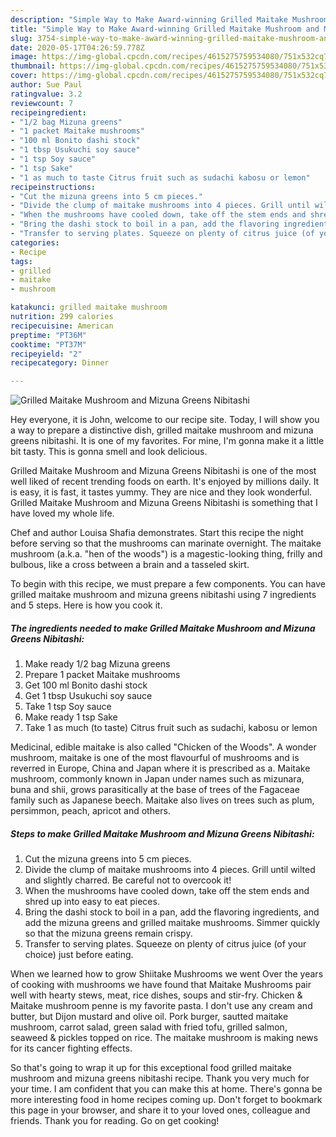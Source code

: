 ```yaml
---
description: "Simple Way to Make Award-winning Grilled Maitake Mushroom and Mizuna Greens Nibitashi"
title: "Simple Way to Make Award-winning Grilled Maitake Mushroom and Mizuna Greens Nibitashi"
slug: 3754-simple-way-to-make-award-winning-grilled-maitake-mushroom-and-mizuna-greens-nibitashi
date: 2020-05-17T04:26:59.778Z
image: https://img-global.cpcdn.com/recipes/4615275759534080/751x532cq70/grilled-maitake-mushroom-and-mizuna-greens-nibitashi-recipe-main-photo.jpg
thumbnail: https://img-global.cpcdn.com/recipes/4615275759534080/751x532cq70/grilled-maitake-mushroom-and-mizuna-greens-nibitashi-recipe-main-photo.jpg
cover: https://img-global.cpcdn.com/recipes/4615275759534080/751x532cq70/grilled-maitake-mushroom-and-mizuna-greens-nibitashi-recipe-main-photo.jpg
author: Sue Paul
ratingvalue: 3.2
reviewcount: 7
recipeingredient:
- "1/2 bag Mizuna greens"
- "1 packet Maitake mushrooms"
- "100 ml Bonito dashi stock"
- "1 tbsp Usukuchi soy sauce"
- "1 tsp Soy sauce"
- "1 tsp Sake"
- "1 as much to taste Citrus fruit such as sudachi kabosu or lemon"
recipeinstructions:
- "Cut the mizuna greens into 5 cm pieces."
- "Divide the clump of maitake mushrooms into 4 pieces. Grill until wilted and slightly charred. Be careful not to overcook it!"
- "When the mushrooms have cooled down, take off the stem ends and shred up into easy to eat pieces."
- "Bring the dashi stock to boil in a pan, add the flavoring ingredients, and add the mizuna greens and grilled maitake mushrooms. Simmer quickly so that the mizuna greens remain crispy."
- "Transfer to serving plates. Squeeze on plenty of citrus juice (of your choice) just before eating."
categories:
- Recipe
tags:
- grilled
- maitake
- mushroom

katakunci: grilled maitake mushroom 
nutrition: 299 calories
recipecuisine: American
preptime: "PT36M"
cooktime: "PT37M"
recipeyield: "2"
recipecategory: Dinner

---
```



![Grilled Maitake Mushroom and Mizuna Greens Nibitashi](https://img-global.cpcdn.com/recipes/4615275759534080/751x532cq70/grilled-maitake-mushroom-and-mizuna-greens-nibitashi-recipe-main-photo.jpg)

Hey everyone, it is John, welcome to our recipe site. Today, I will show you a way to prepare a distinctive dish, grilled maitake mushroom and mizuna greens nibitashi. It is one of my favorites. For mine, I'm gonna make it a little bit tasty. This is gonna smell and look delicious.

Grilled Maitake Mushroom and Mizuna Greens Nibitashi is one of the most well liked of recent trending foods on earth. It's enjoyed by millions daily. It is easy, it is fast, it tastes yummy. They are nice and they look wonderful. Grilled Maitake Mushroom and Mizuna Greens Nibitashi is something that I have loved my whole life.

Chef and author Louisa Shafia demonstrates. Start this recipe the night before serving so that the mushrooms can marinate overnight. The maitake mushroom (a.k.a. &#34;hen of the woods&#34;) is a magestic-looking thing, frilly and bulbous, like a cross between a brain and a tasseled skirt.


To begin with this recipe, we must prepare a few components. You can have grilled maitake mushroom and mizuna greens nibitashi using 7 ingredients and 5 steps. Here is how you cook it.

<!--inarticleads1-->

##### The ingredients needed to make Grilled Maitake Mushroom and Mizuna Greens Nibitashi:

1. Make ready 1/2 bag Mizuna greens
1. Prepare 1 packet Maitake mushrooms
1. Get 100 ml Bonito dashi stock
1. Get 1 tbsp Usukuchi soy sauce
1. Take 1 tsp Soy sauce
1. Make ready 1 tsp Sake
1. Take 1 as much (to taste) Citrus fruit such as sudachi, kabosu or lemon


Medicinal, edible maitake is also called &#34;Chicken of the Woods&#34;. A wonder mushroom, maitake is one of the most flavourful of mushrooms and is reverred in Europe, China and Japan where it is prescribed as a. Maitake mushroom, commonly known in Japan under names such as mizunara, buna and shii, grows parasitically at the base of trees of the Fagaceae family such as Japanese beech. Maitake also lives on trees such as plum, persimmon, peach, apricot and others. 

<!--inarticleads2-->

##### Steps to make Grilled Maitake Mushroom and Mizuna Greens Nibitashi:

1. Cut the mizuna greens into 5 cm pieces.
1. Divide the clump of maitake mushrooms into 4 pieces. Grill until wilted and slightly charred. Be careful not to overcook it!
1. When the mushrooms have cooled down, take off the stem ends and shred up into easy to eat pieces.
1. Bring the dashi stock to boil in a pan, add the flavoring ingredients, and add the mizuna greens and grilled maitake mushrooms. Simmer quickly so that the mizuna greens remain crispy.
1. Transfer to serving plates. Squeeze on plenty of citrus juice (of your choice) just before eating.


When we learned how to grow Shiitake Mushrooms we went Over the years of cooking with mushrooms we have found that Maitake Mushrooms pair well with hearty stews, meat, rice dishes, soups and stir-fry. Chicken &amp; Maitake mushroom penne is my favorite pasta. I don&#39;t use any cream and butter, but Dijon mustard and olive oil. Pork burger, sautted maitake mushroom, carrot salad, green salad with fried tofu, grilled salmon, seaweed &amp; pickles topped on rice. The maitake mushroom is making news for its cancer fighting effects. 

So that's going to wrap it up for this exceptional food grilled maitake mushroom and mizuna greens nibitashi recipe. Thank you very much for your time. I am confident that you can make this at home. There's gonna be more interesting food in home recipes coming up. Don't forget to bookmark this page in your browser, and share it to your loved ones, colleague and friends. Thank you for reading. Go on get cooking!

